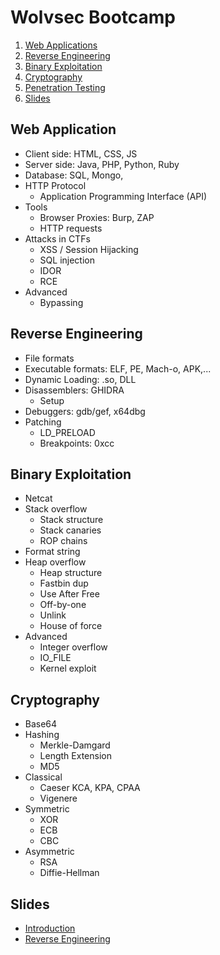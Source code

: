 # Wolvsec Bootcamp

1. [Web Applications](#web)
2. [Reverse Engineering](#rev)
3. [Binary Exploitation](#pwn)
4. [Cryptography](#crypto)
5. [Penetration Testing](#pentest)
6. [Slides](#slides)

<h2 id="web">Web Application</h2>

* Client side: HTML, CSS, JS
* Server side: Java, PHP, Python, Ruby
* Database: SQL, Mongo, 
* HTTP Protocol
	* Application Programming Interface (API)
* Tools
	* Browser Proxies: Burp, ZAP
	* HTTP requests
* Attacks in CTFs
	* XSS / Session Hijacking
	* SQL injection
	* IDOR
	* RCE
* Advanced
	* Bypassing

<h2 id="rev">Reverse Engineering</h2>

* File formats
* Executable formats: ELF, PE, Mach-o, APK,...
* Dynamic Loading: .so, DLL
* Disassemblers: GHIDRA
	* Setup
* Debuggers: gdb/gef, x64dbg
* Patching
	* LD_PRELOAD
	* Breakpoints: 0xcc


<h2 id="pwn">Binary Exploitation</h2>

* Netcat
* Stack overflow
	* Stack structure
	* Stack canaries
	* ROP chains
* Format string
* Heap overflow
	* Heap structure
	* Fastbin dup
	* Use After Free
	* Off-by-one
	* Unlink
	* House of force
* Advanced
	* Integer overflow
	* IO_FILE
	* Kernel exploit


<h2 id="crypto">Cryptography</h2>

* Base64
* Hashing
	* Merkle-Damgard
	* Length Extension
	* MD5
* Classical
	* Caeser KCA, KPA, CPAA
	* Vigenere
* Symmetric
	* XOR
	* ECB
	* CBC
* Asymmetric
	* RSA
	* Diffie-Hellman

<h2 id="slides">Slides</h2>

* [Introduction](https://docs.google.com/presentation/d/12VkQauDZLfSIQGquYYDbeYF_f0b3v2W3GHyO2CerVQk/edit?usp=sharing)
* [Reverse Engineering](#)
